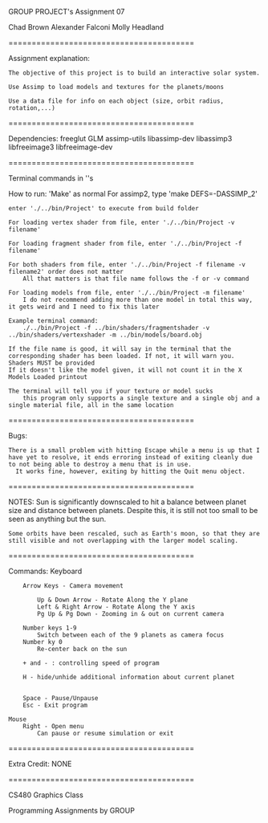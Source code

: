 GROUP PROJECT's Assignment 07

Chad Brown
Alexander Falconi
Molly Headland

========================================

Assignment explanation:

    The objective of this project is to build an interactive solar system.

    Use Assimp to load models and textures for the planets/moons

    Use a data file for info on each object (size, orbit radius, rotation,...)

========================================

Dependencies:
    freeglut
    GLM
    assimp-utils
    libassimp-dev
    libassimp3
    libfreeimage3
    libfreeimage-dev

========================================

Terminal commands in ''s

How to run:
    'Make' as normal
        For assimp2, type 'make DEFS=-DASSIMP_2'

    enter './../bin/Project' to execute from build folder

    For loading vertex shader from file, enter './../bin/Project -v filename'

    For loading fragment shader from file, enter './../bin/Project -f filename'

    For both shaders from file, enter './../bin/Project -f filename -v filename2' order does not matter
        All that matters is that file name follows the -f or -v command

    For loading models from file, enter './../bin/Project -m filename'
        I do not recommend adding more than one model in total this way, it gets weird and I need to fix this later

    Example terminal command:
        ./../bin/Project -f ../bin/shaders/fragmentshader -v ../bin/shaders/vertexshader -m ../bin/models/board.obj

    If the file name is good, it will say in the terminal that the corresponding shader has been loaded. If not, it will warn you. Shaders MUST be provided
    If it doesn't like the model given, it will not count it in the X Models Loaded printout

    The terminal will tell you if your texture or model sucks
        this program only supports a single texture and a single obj and a single material file, all in the same location

========================================

Bugs:

    There is a small problem with hitting Escape while a menu is up that I have yet to resolve, it ends erroring instead of exiting cleanly due to not being able to destroy a menu that is in use.
      It works fine, however, exiting by hitting the Quit menu object.

========================================

NOTES:
    Sun is significantly downscaled to hit a balance between planet size and distance between planets. Despite this, it is still not too small to be seen as anything but the sun.

    Some orbits have been rescaled, such as Earth's moon, so that they are still visible and not overlapping with the larger model scaling.

========================================

Commands:
    Keyboard

        Arrow Keys - Camera movement

            Up & Down Arrow - Rotate Along the Y plane
            Left & Right Arrow - Rotate Along the Y axis
            Pg Up & Pg Down - Zooming in & out on current camera

        Number keys 1-9
            Switch between each of the 9 planets as camera focus
        Number ky 0
            Re-center back on the sun

        + and - : controlling speed of program

        H - hide/unhide additional information about current planet
        

        Space - Pause/Unpause
        Esc - Exit program

    Mouse
        Right - Open menu
            Can pause or resume simulation or exit

========================================

Extra Credit: NONE

========================================

CS480 Graphics Class

Programming Assignments by GROUP
